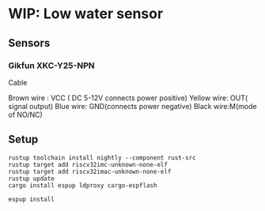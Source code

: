 # WIP: Low water sensor

## Sensors

### Gikfun XKC-Y25-NPN

Cable

Brown wire : VCC ( DC 5-12V connects power positive)
Yellow wire: OUT( signal output)
Blue wire: GND(connects power negative)
Black wire:M(mode of NO/NC)



## Setup

```
rustup toolchain install nightly --component rust-src
rustup target add riscv32imc-unknown-none-elf
rustup target add riscv32imac-unknown-none-elf
rustup update
cargo install espup ldproxy cargo-espflash

espup install
```